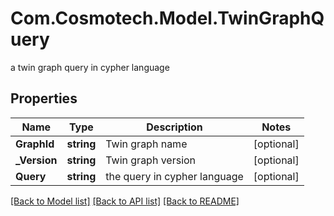 # Com.Cosmotech.Model.TwinGraphQuery
a twin graph query in cypher language

## Properties

Name | Type | Description | Notes
------------ | ------------- | ------------- | -------------
**GraphId** | **string** | Twin graph name | [optional] 
**_Version** | **string** | Twin graph version | [optional] 
**Query** | **string** | the query in cypher language | [optional] 

[[Back to Model list]](../README.md#documentation-for-models) [[Back to API list]](../README.md#documentation-for-api-endpoints) [[Back to README]](../README.md)

